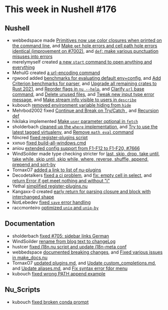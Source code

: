 # This week in Nushell #176

## Nushell

- webbedspace made [Primitives now use color closures when printed on the command line](https://github.com/nushell/nushell/pull/7650), and [Make `get` hole errors and cell path hole errors identical (improvement on #7002)](https://github.com/nushell/nushell/pull/7647), and [`def`: make various punctuation misuses into errors](https://github.com/nushell/nushell/pull/7624)
- merelymyself created [a new `start` command to open anything and everything](https://github.com/nushell/nushell/pull/7580)
- MehulG created [a url-encoding command](https://github.com/nushell/nushell/pull/7664)
- rgwood added [benchmarks for evaluating default env+config](https://github.com/nushell/nushell/pull/7688), and [Add Criterion benchmarks for parser](https://github.com/nushell/nushell/pull/7686), and [Upgrade all remaining crates to Rust 2021](https://github.com/nushell/nushell/pull/7681), and [Reorder flags in `nu --help`](https://github.com/nushell/nushell/pull/7672), and [Clarify `url` base command](https://github.com/nushell/nushell/pull/7670), and [Delete unused files](https://github.com/nushell/nushell/pull/7668), and [Tweak new input type error message](https://github.com/nushell/nushell/pull/7646), and [Make stream info visible to users in `describe`](https://github.com/nushell/nushell/pull/7589)
- kubouch [removed environment variable hiding from `hide`](https://github.com/nushell/nushell/pull/7687)
- Mehrbod2002 fixed [Continue and Break on Try/Catch ](https://github.com/nushell/nushell/pull/7683), and [Recursion def](https://github.com/nushell/nushell/pull/7657)
- hikilaka implemented [Make `user` parameter optional in `fetch`](https://github.com/nushell/nushell/pull/7680)
- sholderbach [cleaned up the `where` implementation](https://github.com/nushell/nushell/pull/7679), and [Try to use the latest tagged virtualenv](https://github.com/nushell/nushell/pull/7638), and [Remove `math eval` command](https://github.com/nushell/nushell/pull/7284)
- fdncred [fixed register-plugins script](https://github.com/nushell/nushell/pull/7677)
- xxnuo [fixed build-all-windows.cmd](https://github.com/nushell/nushell/pull/7674)
- aniou [extended config support from F1-F12 to F1-F20, #7666](https://github.com/nushell/nushell/pull/7669)
- WindSoilder made type checking stricter for [last, skip, drop, take until, take while, skip until, skip while, where, reverse, shuffle, append, prepend and sort-by](https://github.com/nushell/nushell/pull/7623)
- TornaxO7 [added a link to list of nu-plugins](https://github.com/nushell/nushell/pull/7649)
- Decodetalkers [fixed a ci problem](https://github.com/nushell/nushell/pull/7643), and [fix: empty cell in select](https://github.com/nushell/nushell/pull/7639), and [return Error if get meet nothing and without "i"](https://github.com/nushell/nushell/pull/7002)
- Yethal [simplified register-plugins.nu](https://github.com/nushell/nushell/pull/7636)
- Kangaxx-0 created [early return for parsing closure and block with interchanged shape](https://github.com/nushell/nushell/pull/7618)
- NotLebedev [fixed `save` error handling](https://github.com/nushell/nushell/pull/7608)
- raccmonteiro [optimized `uniq` and `uniq-by`](https://github.com/nushell/nushell/pull/7534)

## Documentation

- sholderbach [fixed #705: sidebar links German](https://github.com/nushell/nushell.github.io/pull/731)
- WindSoilder [rename from blog text to changeLog](https://github.com/nushell/nushell.github.io/pull/732)
- hustcer [fixed i18n.nu script and update i18n-meta conf](https://github.com/nushell/nushell.github.io/pull/729)
- webbedspace [documented breaking changes](https://github.com/nushell/nushell.github.io/pull/727), and [Fixed various issues in make_docs.nu](https://github.com/nushell/nushell.github.io/pull/652)
- TornaxO7 [updated plugins.md](https://github.com/nushell/nushell.github.io/pull/724), and [Update custom_completions.md](https://github.com/nushell/nushell.github.io/pull/723), and [Update aliases.md](https://github.com/nushell/nushell.github.io/pull/722), and [Fix syntax error fdor menu](https://github.com/nushell/nushell.github.io/pull/720)
- kubouch [fixed wrong PATH append example](https://github.com/nushell/nushell.github.io/pull/721)

## Nu_Scripts

- kubouch [fixed broken conda prompt](https://github.com/nushell/nu_scripts/pull/338)
